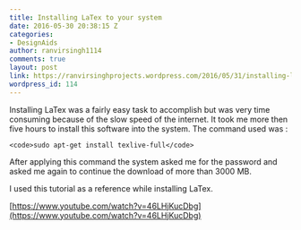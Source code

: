 ```yaml
---
title: Installing LaTex to your system
date: 2016-05-30 20:38:15 Z
categories:
- DesignAids
author: ranvirsingh1114
comments: true
layout: post
link: https://ranvirsinghprojects.wordpress.com/2016/05/31/installing-latex-to-your-system/
wordpress_id: 114
---
```


Installing LaTex was a fairly easy task to accomplish but was very time consuming because of the slow speed of the internet. It took me more then five hours to install this software into the system. The command used was :

    
    <code>sudo apt-get install texlive-full</code>


After applying this command the system asked me for the password and asked me again to continue the download of more than 3000 MB.

I used this tutorial as a reference while installing LaTex.

[https://www.youtube.com/watch?v=46LHjKucDbg](https://www.youtube.com/watch?v=46LHjKucDbg)
